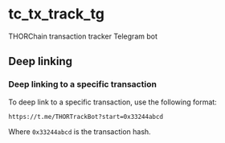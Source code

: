 # tc_tx_track_tg
THORChain transaction tracker Telegram bot

## Deep linking

### Deep linking to a specific transaction

To deep link to a specific transaction, use the following format:

```
https://t.me/THORTrackBot?start=0x33244abcd
```

Where `0x33244abcd` is the transaction hash.
